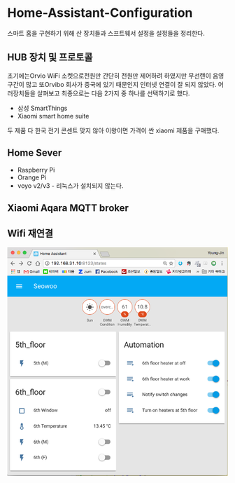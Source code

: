 # Home-Assistant-Configuration

스마트 홈을 구현하기 위해 산 장치들과 스프트웨서 설정을
설정들을 정리한다.

## HUB 장치 및 프로토콜
초기에는Orvio WiFi 소켓으로전원만 간단히 전원만 제어하려
하였지만 무선랜이 음영 구간이 많고 또Orvibo 회사가
중국에 있기 때문인지 인터넷 연결이 잘 되지 않았다.
어러장치들을 살펴보고 최종으로는 다음 2가지 중 하나를
선택하기로 했다.

 * 삼성 SmartThings
 * Xiaomi smart home suite
 
두 제품 다 한국 전기 콘센트 맞지 않아 이왕이면 가격이 싼
xiaomi 제품을 구매했다.

## Home Sever
 * Raspberry Pi
 * Orange Pi
 * voyo v2/v3 - 리눅스가 설치되지 않는다.


## Xiaomi Aqara MQTT broker

## Wifi 재연결

![ScreenShot](HomeAssistant.png)
